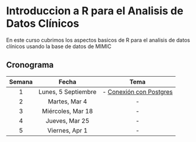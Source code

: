 # Introduccion a R para el Analisis de Datos Clínicos

En este curso cubrimos los aspectos basicos de R para el analisis de datos clínicos usando la base de datos de MIMIC

## Cronograma

| **Semana** 	|     **Fecha**    	|                                                        **Tema**                                                       	| 
|:----------:	|:----------------:	|:---------------------------------------------------------------------------------------------------------------------:	|
|          1 	|  Lunes, 5 Septiembre 	| - [Conexión con Postgres](https://github.com/jdposada/r_course_hun/blob/main/src/db_tutorials/psql_connection.pdf)                                                         	|                         	|                                 	|
|          2 	|   Martes, Mar 4 	| -                                                      	|                         	|                                 	|
|          3 	|  Miércoles, Mar 18 	| -                                                         	|                         	|                                 	|
|          4 	|  Jueves, Mar 25 	| -                                 	|                         	|                                 	|
|          5 	|  Viernes, Apr 1 	| -                            	|                         	|                                 	|
